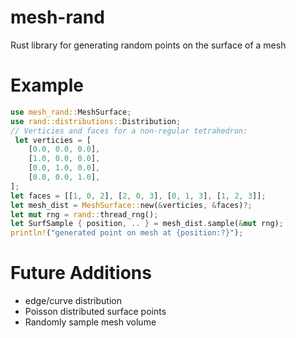 # mesh-rand
Rust library for generating random points on the surface of a mesh

# Example

```rust
use mesh_rand::MeshSurface;
use rand::distributions::Distribution;
// Verticies and faces for a non-regular tetrahedron:
 let verticies = [
    [0.0, 0.0, 0.0],
    [1.0, 0.0, 0.0],
    [0.0, 1.0, 0.0],
    [0.0, 0.0, 1.0],
];
let faces = [[1, 0, 2], [2, 0, 3], [0, 1, 3], [1, 2, 3]];
let mesh_dist = MeshSurface::new(&verticies, &faces)?;
let mut rng = rand::thread_rng();
let SurfSample { position, .. } = mesh_dist.sample(&mut rng);
println!("generated point on mesh at {position:?}");
```

# Future Additions

* edge/curve distribution
* Poisson distributed surface points
* Randomly sample mesh volume
